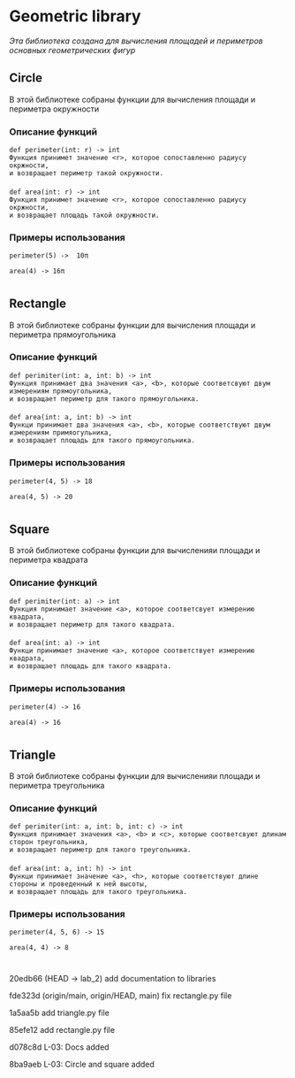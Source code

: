 # Geometric library
*Эта библиотека создана для вычисления площадей 
и периметров основных геометрических фигур*

## Circle
В этой библиотеке собраны функции для вычисления площади
и периметра окружности

### Описание функций
    def perimeter(int: r) -> int
    Функция принимет значение <r>, которое сопоставленно радиусу окржности,
    и возвращает периметр такой окружности.
####
    def area(int: r) -> int
    Функция принимет значение <r>, которое сопоставленно радиусу окржности,
    и возвращает площадь такой окружности.

### Примеры использования
    perimeter(5) ->  10π

    area(4) -> 16π
#
## Rectangle
В этой библиотеке собраны функции для вычисления площади и периметра прямоугольника

### Описание функций
    def perimiter(int: a, int: b) -> int
    Функция принимает два значения <a>, <b>, которые соответсвуют двум измерениям прямоугольника,
    и возвращает периметр для такого прямоугольника.
####
    def area(int: a, int: b) -> int
    Функци принимает два значения <a>, <b>, которые соответствуют двум измерениям примяогульника,
    и возвращает площадь для такого прямоугольника.
### Примеры использования
    perimeter(4, 5) -> 18

    area(4, 5) -> 20
#
## Square
В этой библиотеке собраны функции для вычисленияи площади и периметра квадрата
### Описание функций
    def perimiter(int: a) -> int
    Функция принимает значение <a>, которое соответсвует измерению квадрата,
    и возвращает периметр для такого квадрата.
####
    def area(int: a) -> int
    Функци принимает значение <a>, которое соответствует измерению квадрата,
    и возвращает площадь для такого квадрата.
### Примеры использования
    perimeter(4) -> 16

    area(4) -> 16
#
## Triangle
В этой библиотеке собраны функции для вычисленияи площади и периметра треугольника
### Описание функций
    def perimiter(int: a, int: b, int: c) -> int
    Функция принимает значения <a>, <b> и <c>, которые соответсвуют длинам сторон треугольника,
    и возвращает периметр для такого треугольника.
####
    def area(int: a, int: h) -> int
    Функци принимает значение <a>, <h>, которые соответствуют длине стороны и проведенный к ней высоты,
    и возвращает площадь для такого треугольника.
### Примеры использования
    perimeter(4, 5, 6) -> 15

    area(4, 4) -> 8
#
20edb66 (HEAD -> lab_2) add documentation to libraries

fde323d (origin/main, origin/HEAD, main) fix rectangle.py file

1a5aa5b add triangle.py file

85efe12 add rectangle.py file

d078c8d L-03: Docs added

8ba9aeb L-03: Circle and square added


